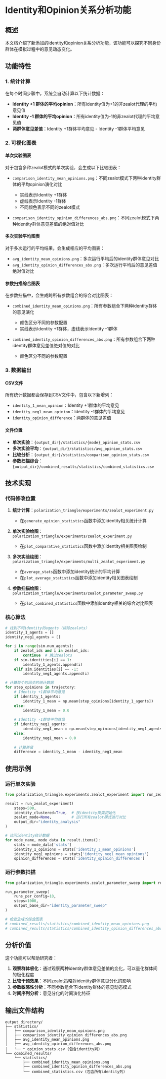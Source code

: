 # Identity和Opinion关系分析功能

## 概述

本文档介绍了新添加的identity和opinion关系分析功能，该功能可以探究不同身份群体在模拟过程中的意见动态变化。

## 功能特性

### 1. 统计计算

在每个时间步骤中，系统会自动计算以下统计数据：

- **Identity +1 群体的平均opinion**：所有identity值为+1的非zealot代理的平均意见值
- **Identity -1 群体的平均opinion**：所有identity值为-1的非zealot代理的平均意见值  
- **两群体意见差值**：Identity +1群体平均意见 - Identity -1群体平均意见

### 2. 可视化图表

#### 单次实验图表
对于包含多种zealot模式的单次实验，会生成以下比较图表：

- `comparison_identity_mean_opinions.png`：不同zealot模式下两种identity群体的平均opinion演化对比
  - 实线表示Identity +1群体
  - 虚线表示Identity -1群体
  - 不同颜色表示不同的zealot模式

- `comparison_identity_opinion_differences_abs.png`：不同zealot模式下两种identity群体意见差值的绝对值对比

#### 多次实验平均图表
对于多次运行的平均结果，会生成相应的平均图表：

- `avg_identity_mean_opinions.png`：多次运行平均后的identity群体意见对比
- `avg_identity_opinion_differences_abs.png`：多次运行平均后的意见差值绝对值对比

#### 参数扫描综合图表
在参数扫描中，会生成跨所有参数组合的综合对比图表：

- `combined_identity_mean_opinions.png`：所有参数组合下两种identity群体的意见演化
  - 颜色区分不同的参数配置
  - 实线表示Identity +1群体，虚线表示Identity -1群体

- `combined_identity_opinion_differences_abs.png`：所有参数组合下两种identity群体意见差值绝对值的对比
  - 颜色区分不同的参数配置

### 3. 数据输出

#### CSV文件
所有统计数据都会保存到CSV文件中，包含以下新增列：

- `identity_1_mean_opinion`：Identity +1群体的平均意见
- `identity_neg1_mean_opinion`：Identity -1群体的平均意见  
- `identity_opinion_difference`：两群体的意见差值

#### 文件位置
- **单次实验**：`{output_dir}/statistics/{mode}_opinion_stats.csv`
- **多次实验平均**：`{output_dir}/statistics/avg_opinion_stats.csv`
- **比较分析**：`{output_dir}/statistics/comparison_opinion_stats.csv`
- **参数扫描综合**：`{output_dir}/combined_results/statistics/combined_statistics.csv`

## 技术实现

### 代码修改位置

1. **统计计算**：`polarization_triangle/experiments/zealot_experiment.py`
   - 在`generate_opinion_statistics`函数中添加identity相关统计计算

2. **单次实验绘图**：`polarization_triangle/experiments/zealot_experiment.py`
   - 在`plot_comparative_statistics`函数中添加identity相关图表绘制

3. **多次实验绘图**：`polarization_triangle/experiments/multi_zealot_experiment.py`
   - 在`average_stats`函数中添加identity统计的平均计算
   - 在`plot_average_statistics`函数中添加identity相关图表绘制

4. **参数扫描绘图**：`polarization_triangle/experiments/zealot_parameter_sweep.py`
   - 在`plot_combined_statistics`函数中添加identity相关的综合对比图表

### 核心算法

```python
# 找到不同identity的agents（排除zealots）
identity_1_agents = []
identity_neg1_agents = []

for i in range(sim.num_agents):
    if zealot_ids and i in zealot_ids:
        continue  # 跳过zealots
    if sim.identities[i] == 1:
        identity_1_agents.append(i)
    elif sim.identities[i] == -1:
        identity_neg1_agents.append(i)

# 计算每个时间步的统计数据
for step_opinions in trajectory:
    # Identity +1群体平均意见
    if identity_1_agents:
        identity_1_mean = np.mean(step_opinions[identity_1_agents])
    else:
        identity_1_mean = 0.0
    
    # Identity -1群体平均意见
    if identity_neg1_agents:
        identity_neg1_mean = np.mean(step_opinions[identity_neg1_agents])
    else:
        identity_neg1_mean = 0.0
    
    # 计算差值
    difference = identity_1_mean - identity_neg1_mean
```

## 使用示例

### 运行单次实验
```python
from polarization_triangle.experiments.zealot_experiment import run_zealot_experiment

result = run_zealot_experiment(
    steps=500,
    identity_clustered=True,  # 按identity聚类初始化
    zealot_mode=None,         # 运行所有zealot模式进行对比
    output_dir="identity_analysis"
)

# 访问identity统计数据
for mode_name, mode_data in result.items():
    stats = mode_data['stats']
    identity_1_opinions = stats['identity_1_mean_opinions']
    identity_neg1_opinions = stats['identity_neg1_mean_opinions']
    opinion_differences = stats['identity_opinion_differences']
```

### 运行参数扫描
```python
from polarization_triangle.experiments.zealot_parameter_sweep import run_parameter_sweep

run_parameter_sweep(
    runs_per_config=10,
    steps=1000,
    output_base_dir="identity_parameter_sweep"
)

# 检查生成的综合图表
# combined_results/statistics/combined_identity_mean_opinions.png
# combined_results/statistics/combined_identity_opinion_differences_abs.png
```

## 分析价值

这个功能可以帮助研究者：

1. **观察群体极化**：通过观察两种identity群体意见差值的变化，可以量化群体间的极化程度
2. **比较干预效果**：不同zealot策略对identity群体意见分化的影响
3. **参数敏感性分析**：不同参数组合下identity群体的意见动态模式
4. **时间序列分析**：意见分化的时间演化特征

## 输出文件结构

```
output_directory/
├── statistics/
│   ├── comparison_identity_mean_opinions.png
│   ├── comparison_identity_opinion_differences_abs.png
│   ├── avg_identity_mean_opinions.png
│   ├── avg_identity_opinion_differences_abs.png
│   └── *_opinion_stats.csv (包含identity列)
└── combined_results/
    └── statistics/
        ├── combined_identity_mean_opinions.png
        ├── combined_identity_opinion_differences_abs.png
        └── combined_statistics.csv (包含所有identity列)
``` 